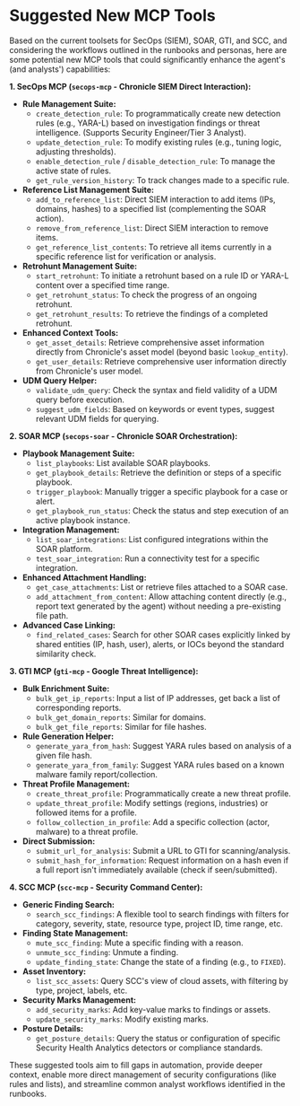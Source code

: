 # Suggested New MCP Tools

Based on the current toolsets for SecOps (SIEM), SOAR, GTI, and SCC, and considering the workflows outlined in the runbooks and personas, here are some potential new MCP tools that could significantly enhance the agent's (and analysts') capabilities:

**1. SecOps MCP (`secops-mcp` - Chronicle SIEM Direct Interaction):**

*   **Rule Management Suite:**
    *   `create_detection_rule`: To programmatically create new detection rules (e.g., YARA-L) based on investigation findings or threat intelligence. (Supports Security Engineer/Tier 3 Analyst).
    *   `update_detection_rule`: To modify existing rules (e.g., tuning logic, adjusting thresholds).
    *   `enable_detection_rule` / `disable_detection_rule`: To manage the active state of rules.
    *   `get_rule_version_history`: To track changes made to a specific rule.
*   **Reference List Management Suite:**
    *   `add_to_reference_list`: Direct SIEM interaction to add items (IPs, domains, hashes) to a specified list (complementing the SOAR action).
    *   `remove_from_reference_list`: Direct SIEM interaction to remove items.
    *   `get_reference_list_contents`: To retrieve all items currently in a specific reference list for verification or analysis.
*   **Retrohunt Management Suite:**
    *   `start_retrohunt`: To initiate a retrohunt based on a rule ID or YARA-L content over a specified time range.
    *   `get_retrohunt_status`: To check the progress of an ongoing retrohunt.
    *   `get_retrohunt_results`: To retrieve the findings of a completed retrohunt.
*   **Enhanced Context Tools:**
    *   `get_asset_details`: Retrieve comprehensive asset information directly from Chronicle's asset model (beyond basic `lookup_entity`).
    *   `get_user_details`: Retrieve comprehensive user information directly from Chronicle's user model.
*   **UDM Query Helper:**
    *   `validate_udm_query`: Check the syntax and field validity of a UDM query before execution.
    *   `suggest_udm_fields`: Based on keywords or event types, suggest relevant UDM fields for querying.

**2. SOAR MCP (`secops-soar` - Chronicle SOAR Orchestration):**

*   **Playbook Management Suite:**
    *   `list_playbooks`: List available SOAR playbooks.
    *   `get_playbook_details`: Retrieve the definition or steps of a specific playbook.
    *   `trigger_playbook`: Manually trigger a specific playbook for a case or alert.
    *   `get_playbook_run_status`: Check the status and step execution of an active playbook instance.
*   **Integration Management:**
    *   `list_soar_integrations`: List configured integrations within the SOAR platform.
    *   `test_soar_integration`: Run a connectivity test for a specific integration.
*   **Enhanced Attachment Handling:**
    *   `get_case_attachments`: List or retrieve files attached to a SOAR case.
    *   `add_attachment_from_content`: Allow attaching content directly (e.g., report text generated by the agent) without needing a pre-existing file path.
*   **Advanced Case Linking:**
    *   `find_related_cases`: Search for other SOAR cases explicitly linked by shared entities (IP, hash, user), alerts, or IOCs beyond the standard similarity check.

**3. GTI MCP (`gti-mcp` - Google Threat Intelligence):**

*   **Bulk Enrichment Suite:**
    *   `bulk_get_ip_reports`: Input a list of IP addresses, get back a list of corresponding reports.
    *   `bulk_get_domain_reports`: Similar for domains.
    *   `bulk_get_file_reports`: Similar for file hashes.
*   **Rule Generation Helper:**
    *   `generate_yara_from_hash`: Suggest YARA rules based on analysis of a given file hash.
    *   `generate_yara_from_family`: Suggest YARA rules based on a known malware family report/collection.
*   **Threat Profile Management:**
    *   `create_threat_profile`: Programmatically create a new threat profile.
    *   `update_threat_profile`: Modify settings (regions, industries) or followed items for a profile.
    *   `follow_collection_in_profile`: Add a specific collection (actor, malware) to a threat profile.
*   **Direct Submission:**
    *   `submit_url_for_analysis`: Submit a URL to GTI for scanning/analysis.
    *   `submit_hash_for_information`: Request information on a hash even if a full report isn't immediately available (check if seen/submitted).

**4. SCC MCP (`scc-mcp` - Security Command Center):**

*   **Generic Finding Search:**
    *   `search_scc_findings`: A flexible tool to search findings with filters for category, severity, state, resource type, project ID, time range, etc.
*   **Finding State Management:**
    *   `mute_scc_finding`: Mute a specific finding with a reason.
    *   `unmute_scc_finding`: Unmute a finding.
    *   `update_finding_state`: Change the state of a finding (e.g., to `FIXED`).
*   **Asset Inventory:**
    *   `list_scc_assets`: Query SCC's view of cloud assets, with filtering by type, project, labels, etc.
*   **Security Marks Management:**
    *   `add_security_marks`: Add key-value marks to findings or assets.
    *   `update_security_marks`: Modify existing marks.
*   **Posture Details:**
    *   `get_posture_details`: Query the status or configuration of specific Security Health Analytics detectors or compliance standards.

These suggested tools aim to fill gaps in automation, provide deeper context, enable more direct management of security configurations (like rules and lists), and streamline common analyst workflows identified in the runbooks.
